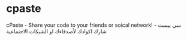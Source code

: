 # cpaste
cPaste - Share your code to your friends or soical network! سي بيست - شارك اكوادك لأصدقاءك او الشبكات الاجتماعية

